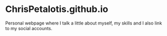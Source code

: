 # ChrisPetalotis.github.io

Personal webpage where I talk a little about myself, my skills and I also link to my social accounts.
